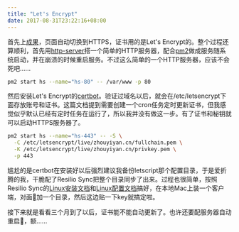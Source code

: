 ```yaml
---
title: "Let's Encrypt"
date: 2017-08-31T23:22:16+08:00
---
```


首先上[成果](http://zhouyiyan.cn/letsencrypt.html)，页面自动切换到HTTPS，证书用的是Let's Encrypt的。整个过程还算顺利，首先用[http-server](https://github.com/indexzero/http-server)搭一个简单的HTTP服务器，配合[pm2](http://pm2.keymetrics.io/docs/usage/quick-start/)做成服务随系统启动，并在崩溃的时候重启服务。不过这么简单的一个HTTP服务器，应该不会死吧……

```bash
pm2 start hs --name="hs-80" -- /var/www -p 80
```

然后安装Let's Encrypt的[certbot](https://certbot.eff.org/#ubuntuxenial-other)。验证过域名以后，就会在/etc/letsencrypt下面存放账号和证书。这篇文档提到需要创建一个cron任务定时更新证书，但我感觉似乎默认已经有定时任务在运行了，所以我并没有做这一步。有了证书和秘钥就可以启动HTTPS服务器了。

```bash
pm2 start hs --name="hs-443" -- -S \
  -C /etc/letsencrypt/live/zhouyiyan.cn/fullchain.pem \
  -K /etc/letsencrypt/live/zhouyiyan.cn/privkey.pem \
  -p 443
```

尴尬的是certbot在安装好以后强烈建议我备份letscript那个配置目录，于是爱折腾的我，干脆配了Resilio Sync把整个目录同步了出来。过程也很简单，按照Resilio Sync的[Linux安装文档](https://help.resilio.com/hc/en-us/articles/206178924)和[Linux配置文档](https://help.resilio.com/hc/en-us/articles/204762449-Guide-to-Linux)搞好，在本地Mac上装一个客户端，对面加一个目录，然后这边贴一下key就搞定啦。

接下来就是看看三个月到了以后，证书能不能自动更新了。也许还要配服务器自动重启，额……
